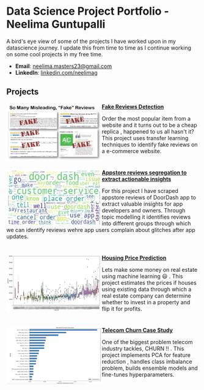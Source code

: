 # Data Science Project Portfolio  - Neelima Guntupalli
 



A bird's eye view of some of the projects I have worked upon in my datascience journey. I update this from time to time as I continue working on some cool projects in my free time.

- **Email**: [neelima.masters23@gmail.com](neelima.masters23@gmail.com)
- **LinkedIn**: [linkedin.com/neelimag](https://www.linkedin.com/in/neelimag/)

## Projects


<img align="left" width="250" height="150" src="https://github.com/neel-machine/Portfolio/blob/main/Images/Fake_Reviews.jpeg">   **[Fake Reviews Detection](https://github.com/neel-machine/Project/blob/main/fake_reviews_using_bert_embeddings_and_lstm%20(1).ipynb)**

Order the most popular item from a website and it turns out to be a cheap replica , happened to us all hasn't it? This project uses transfer learning techniques to identify fake reviews on a e-commerce website. 

#


<img align="left" width="250" height="150" src="https://github.com/neel-machine/Portfolio/blob/main/Images/wordcloud.png">   **[Appstore reviews segregation to extract actionable insights](https://github.com/neel-machine/LDA_Topic_Modelling)**

For this project I have scraped appstore reviews of DoorDash app to extract valuable insights for app developers and owners. Through topic modelling it identifies reviews into different groups through which we can identify reviews wehre app users complain about  glitches after app updates.

#



<img align="left" width="250" height="150" src="https://github.com/neel-machine/Portfolio/blob/main/Images/housing_prices.png">  **[Housing Price Prediction](https://github.com/neel-machine/Housing_prices_prediction)**

Lets make some money on real estate using machine learning :smiley:	. This project estimates the prices if houses using existing data through which a real estate company can determine whether to invest in a property and flip it for profits.

#



<img align="left" width="250" height="150" src="https://github.com/neel-machine/Portfolio/blob/main/Images/credit_card.png">   **[Telecom Churn Case Study](https://github.com/neel-machine/Churn-analysis-and-prediction/blob/main/telecom_churn_case_study.ipynb)**

One of the biggest problem telecom industry tackles, CHURN !! . This project implements PCA for feature reduction , handles class imbalance problem, builds ensemble models and fine-tunes hyperparameters.














